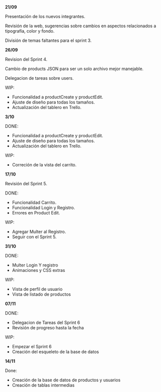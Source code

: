 **21/09**

Presentación de los nuevos integrantes. 

Revisión de la web, sugerencias sobre cambios en aspectos relacionados a tipografía, color y fondo. 
 
División de temas faltantes para el sprint 3. 

**26/09**

Revision del Sprint 4.

Cambio de products JSON para ser un solo archivo mejor manejable.

Delegacion de tareas sobre users.

WIP: 
- Funcionalidad a productCreate y productEdit.
- Ajuste de diseño para todas los tamaños.
- Actualización del tablero en Trello.

**3/10**

DONE: 
- Funcionalidad a productCreate y productEdit.
- Ajuste de diseño para todas los tamaños.
- Actualización del tablero en Trello.

WIP:
- Correción de la vista del carrito.

**17/10**

Revisión del Sprint 5.

DONE:
- Funcionalidad Carrito.
- Funcionalidad Login y Registro.
- Errores en Product Edit.

WIP:
- Agregar Multer al Registro.
- Seguir con el Sprint 5.

**31/10**

DONE: 
- Multer Login Y registro
- Animaciones y CSS extras

WIP:
- Vista de perfil de usuario
- Vista de listado de productos

**07/11**

DONE:
- Delegacion de Tareas del Sprint 6
- Revisión de progreso hasta la fecha

WIP:
- Empezar el Sprint 6
- Creación del esqueleto de la base de datos

**14/11**

Done:
- Creación de la base de datos de productos y usuarios
- Creación de tablas intermedias
